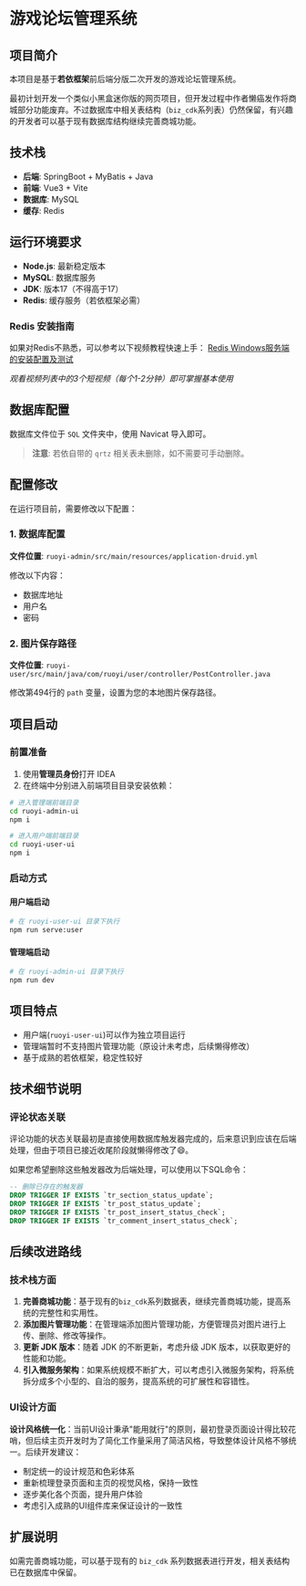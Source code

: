 # 游戏论坛管理系统

## 项目简介

本项目是基于**若依框架**前后端分版二次开发的游戏论坛管理系统。

最初计划开发一个类似小黑盒迷你版的网页项目，但开发过程中作者懒癌发作将商城部分功能废弃。不过数据库中相关表结构（`biz_cdk`系列表）仍然保留，有兴趣的开发者可以基于现有数据库结构继续完善商城功能。

## 技术栈

- **后端**: SpringBoot + MyBatis + Java
- **前端**: Vue3 + Vite
- **数据库**: MySQL
- **缓存**: Redis

## 运行环境要求

- **Node.js**: 最新稳定版本
- **MySQL**: 数据库服务
- **JDK**: 版本17（不得高于17）
- **Redis**: 缓存服务（若依框架必需）

### Redis 安装指南

如果对Redis不熟悉，可以参考以下视频教程快速上手： [Redis Windows服务端的安装配置及测试](https://www.bilibili.com/video/BV1Z5411y7sC/?share_source=copy_web&vd_source=a1706ffb383303429274dfc19fc58b2a)

*观看视频列表中的3个短视频（每个1-2分钟）即可掌握基本使用*

## 数据库配置

数据库文件位于 `SQL` 文件夹中，使用 Navicat 导入即可。

> **注意**: 若依自带的 `qrtz` 相关表未删除，如不需要可手动删除。

## 配置修改

在运行项目前，需要修改以下配置：

### 1. 数据库配置

**文件位置**: `ruoyi-admin/src/main/resources/application-druid.yml`

修改以下内容：

- 数据库地址
- 用户名
- 密码

### 2. 图片保存路径

**文件位置**: `ruoyi-user/src/main/java/com/ruoyi/user/controller/PostController.java`

修改第494行的 `path` 变量，设置为您的本地图片保存路径。

## 项目启动

### 前置准备

1. 使用**管理员身份**打开 IDEA
2. 在终端中分别进入前端项目目录安装依赖：

```bash
# 进入管理端前端目录
cd ruoyi-admin-ui
npm i

# 进入用户端前端目录  
cd ruoyi-user-ui
npm i
```

### 启动方式

#### 用户端启动

```bash
# 在 ruoyi-user-ui 目录下执行
npm run serve:user
```

#### 管理端启动

```bash
# 在 ruoyi-admin-ui 目录下执行
npm run dev
```

## 项目特点

- 用户端(`ruoyi-user-ui`)可以作为独立项目运行
- 管理端暂时不支持图片管理功能（原设计未考虑，后续懒得修改）
- 基于成熟的若依框架，稳定性较好

## 技术细节说明

### 评论状态关联

评论功能的状态关联最初是直接使用数据库触发器完成的，后来意识到应该在后端处理，但由于项目已接近收尾阶段就懒得修改了😄。

如果您希望删除这些触发器改为后端处理，可以使用以下SQL命令：

```sql
-- 删除已存在的触发器
DROP TRIGGER IF EXISTS `tr_section_status_update`;
DROP TRIGGER IF EXISTS `tr_post_status_update`;
DROP TRIGGER IF EXISTS `tr_post_insert_status_check`;
DROP TRIGGER IF EXISTS `tr_comment_insert_status_check`;
```

## 后续改进路线

### 技术栈方面

1. **完善商城功能**：基于现有的`biz_cdk`系列数据表，继续完善商城功能，提高系统的完整性和实用性。
2. **添加图片管理功能**：在管理端添加图片管理功能，方便管理员对图片进行上传、删除、修改等操作。
3. **更新 JDK 版本**：随着 JDK 的不断更新，考虑升级 JDK 版本，以获取更好的性能和功能。
4. **引入微服务架构**：如果系统规模不断扩大，可以考虑引入微服务架构，将系统拆分成多个小型的、自治的服务，提高系统的可扩展性和容错性。

### UI设计方面

**设计风格统一化**：当前UI设计秉承"能用就行"的原则，最初登录页面设计得比较花哨，但后续主页开发时为了简化工作量采用了简洁风格，导致整体设计风格不够统一。后续开发建议：

- 制定统一的设计规范和色彩体系
- 重新梳理登录页面和主页的视觉风格，保持一致性
- 逐步美化各个页面，提升用户体验
- 考虑引入成熟的UI组件库来保证设计的一致性

## 扩展说明

如需完善商城功能，可以基于现有的 `biz_cdk` 系列数据表进行开发，相关表结构已在数据库中保留。